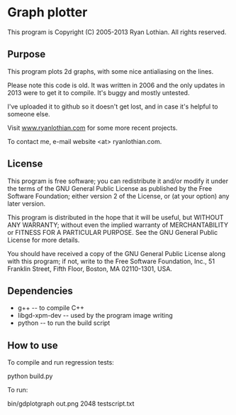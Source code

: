 Graph plotter
=============

This program is Copyright (C) 2005-2013 Ryan Lothian. All rights reserved.


Purpose 
-------
This program plots 2d graphs, with some nice antialiasing on the lines.

Please note this code is old. It was written in 2006 and the only updates
in 2013 were to get it to compile. It's buggy and mostly untested. 

I've uploaded it to github so it doesn't get lost, and in case it's helpful 
to someone else.

Visit www.ryanlothian.com for some more recent projects.

To contact me, e-mail website &lt;at&gt; ryanlothian.com.

License 
-------
This program is free software; you can redistribute it and/or modify it
under the terms of the GNU General Public License as published by the Free
Software Foundation; either version 2 of the License, or (at your option) 
any later version.

This program is distributed in the hope that it will be useful, but WITHOUT
ANY WARRANTY; without even the implied warranty of MERCHANTABILITY or 
FITNESS FOR A PARTICULAR PURPOSE.  See the GNU General Public License for 
more details.

You should have received a copy of the GNU General Public License along with
this program; if not, write to the Free Software Foundation, Inc., 
51 Franklin Street, Fifth Floor, Boston, MA  02110-1301, USA.
 

Dependencies
------------

  * g++               -- to compile C++
  * libgd-xpm-dev     -- used by the program image writing
  * python            -- to run the build script


How to use
----------
To compile and run regression tests:

  python build.py
  
To run:

  bin/gdplotgraph out.png 2048 testscript.txt
